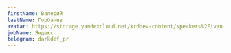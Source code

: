 ```yaml
---
firstName: Валерий
lastName: Горбачев
avatar: https://storage.yandexcloud.net/krddev-content/speakers%2Fivan-muratov.jpeg
jobName: Яндекс
telegram: darkdef_pr
---
```

